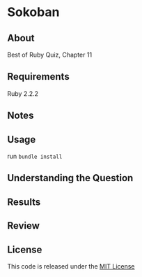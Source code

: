 # Sokoban

## About

Best of Ruby Quiz, Chapter 11

## Requirements

Ruby 2.2.2

## Notes

## Usage

run `bundle install`

## Understanding the Question

## Results

## Review

## License

This code is released under the [MIT License](http://www.opensource.org/licenses/MIT)


